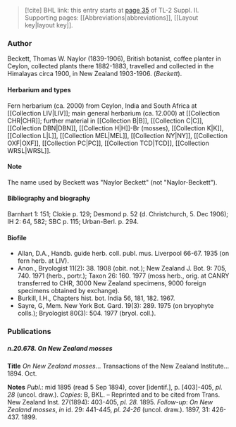 > [!cite] BHL link: this entry starts at [page 35](https://www.biodiversitylibrary.org/item/103859#page/45/mode/1up) of TL-2 Suppl. II.
> Supporting pages: [[Abbreviations|abbreviations]], [[Layout key|layout key]].

### Author

Beckett, Thomas W. Naylor (1839-1906), British botanist, coffee planter in Ceylon, collected plants there 1882-1883, travelled and collected in the Himalayas circa 1900, in New Zealand 1903-1906. (*Beckett*).

#### Herbarium and types

Fern herbarium (ca. 2000) from Ceylon, India and South Africa at [[Collection LIV|LIV]]; main general herbarium (ca. 12.000) at [[Collection CHR|CHR]]; further material in [[Collection B|B]], [[Collection C|C]], [[Collection DBN|DBN]], [[Collection H|H]]-Br (mosses), [[Collection K|K]], [[Collection L|L]], [[Collection MEL|MEL]], [[Collection NY|NY]], [[Collection OXF|OXF]], [[Collection PC|PC]], [[Collection TCD|TCD]], [[Collection WRSL|WRSL]].

#### Note

The name used by Beckett was "Naylor Beckett" (not "Naylor-Beckett").

#### Bibliography and biography

Barnhart 1: 151; Clokie p. 129; Desmond p. 52 (d. Christchurch, 5. Dec 1906); IH 2: 64, 582; SBC p. 115; Urban-Berl. p. 294.

#### Biofile

- Allan, D.A., Handb. guide herb. coll. publ. mus. Liverpool 66-67. 1935 (on fern herb. at LIV).
- Anon., Bryologist 11(2): 38. 1908 (obit. not.); New Zealand J. Bot. 9: 705, 740. 1971 (herb., portr.); Taxon 26: 160. 1977 (moss herb., orig. at CANRY transferred to CHR, 3000 New Zealand specimens, 9000 foreign specimens obtained by exchange).
- Burkill, I.H., Chapters hist. bot. India 56, 181, 182. 1967.
- Sayre, G, Mem. New York Bot. Gard. 19(3): 289. 1975 (on bryophyte colls.); Bryologist 80(3): 504. 1977 (bryol. coll.).

### Publications

##### n.20.678. On New Zealand mosses

**Title**
*On New Zealand mosses*... Transactions of the New Zealand Institute... 1894. Oct.

**Notes**
*Publ*.: mid 1895 (read 5 Sep 1894), cover \[identif.\], p. \[403\]-405, *pl. 28* (uncol. draw.).
*Copies*: B, BKL. – Reprinted and to be cited from Trans. New Zealand Inst. 27(1894): 403-405, *pl. 28.* 1895.
*Follow-up*: *On New Zealand mosses*, *in* id. 29: 441-445, *pl. 24-26* (uncol. draw.). 1897, 31: 426-437. 1899.

